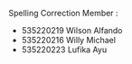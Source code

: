 Spelling Correction
Member : 
- 535220219	Wilson Alfando
- 535220216	Willy Michael
- 535220223	Lufika Ayu
